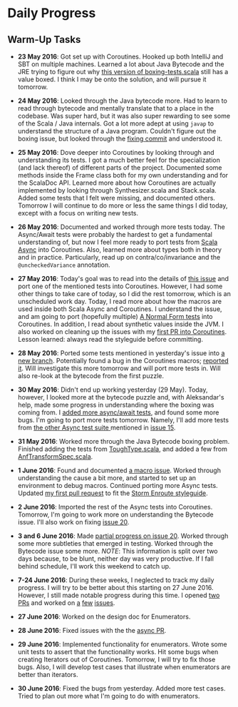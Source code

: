 # Daily Progress

## Warm-Up Tasks 
- **23 May 2016**: Got set up with Coroutines. Hooked up both IntelliJ and SBT on multiple machines. Learned a lot about Java Bytecode and the JRE trying to figure out why [this version of boxing-tests.scala](https://github.com/storm-enroute/coroutines/blob/487e58d0cc2b85e0b4253d1b7baf70bb01c11241/src/test/scala/org/coroutines/boxing-tests.scala) still has a value boxed. I think I may be onto the solution, and will pursue it tomorrow. 

- **24 May 2016**: Looked through the Java bytecode more. Had to learn to read through bytecode and mentally translate that to a place in the codebase. Was super hard, but it was also super rewarding to see some of the Scala / Java internals. Got a lot more adept at using `javap` to understand the structure of a Java program. Couldn't figure out the boxing issue, but looked through the [fixing commit](https://github.com/storm-enroute/coroutines/commit/008db410f07d28b4e0d05e9169be7e5289468793) and understood it.

- **25 May 2016**: Dove deeper into Coroutines by looking through and understanding its tests. I got a much better feel for the specialization (and lack thereof) of different parts of the project. Documented some methods inside the Frame class both for my own understanding and for the ScalaDoc API. Learned more about how Coroutines are actually implemented by looking through Synthesizer.scala and Stack.scala. Added some tests that I felt were missing, and documented others. Tomorrow I will continue to do more or less the same things I did today, except with a focus on writing new tests.

- **26 May 2016**: Documented and worked through more tests today. The Async/Await tests were probably the hardest to get a fundamental understanding of, but now I feel more ready to port tests from [Scala Async](https://github.com/scala/async) into Coroutines. Also, learned more about types both in theory and in practice. Particularly, read up on contra/co/invariance and the `@uncheckedVariance` annotation.
 
- **27 May 2016**: Today's goal was to read into the details of [this issue](https://github.com/storm-enroute/coroutines/issues/15) and port one of the mentioned tests into Coroutines. However, I had some other things to take care of today, so I did the rest tomorrow, which is an unscheduled work day. Today, I read more about how the macros are used inside both Scala Async and Coroutines. I understand the issue, and am going to port (hopefully multiple) [A Normal Form tests](https://github.com/scala/async/blob/master/src/test/scala/scala/async/run/anf/AnfTransformSpec.scala) into Coroutines. In addition, I read about synthetic values inside the JVM. I also worked on cleaning up the issues with my [first PR into Coroutines](https://github.com/storm-enroute/coroutines/pull/18). Lesson learned: always read the styleguide before committing. 

- **28 May 2016**: Ported some tests mentioned in yesterday's issue into [a new branch](https://github.com/smithjessk/coroutines/tree/add-async-tests). Potentially found a bug in the Coroutines macros; [reported it](https://github.com/storm-enroute/coroutines/issues/19). Will investigate this more tomorrow and will port more tests in. Will also re-look at the bytecode from the first puzzle.

- **30 May 2016**: Didn't end up working yesterday (29 May). Today, however, I looked more at the bytecode puzzle and, with Aleksandar's help, made some progress in understanding where the boxing was coming from. I [added more async/await tests](https://github.com/smithjessk/coroutines/commit/7b62eddcae33f2f88ef6140ab08383f4b6832774), and found some more bugs. I'm going to port more tests tomorrow. Namely, I'll add more tests from [the other Async test suite ](https://github.com/smithjessk/coroutines/commit/7b62eddcae33f2f88ef6140ab08383f4b6832774) mentioned in [issue 15](https://github.com/storm-enroute/coroutines/issues/15). 

- **31 May 2016**: Worked more through the Java Bytecode boxing problem. Finished adding the tests from [ToughType.scala](https://github.com/scala/async/blob/master/src/test/scala/scala/async/run/toughtype/ToughType.scala), and added a few from [AnfTransformSpec.scala](https://github.com/scala/async/blob/master/src/test/scala/scala/async/run/anf/AnfTransformSpec.scala). 

- **1 June 2016**: Found and documented [a macro issue](https://github.com/storm-enroute/coroutines/issues/20). Worked through understanding the cause a bit more, and started to set up an environment to debug macros. Continued porting more Async tests. Updated [my first pull request](https://github.com/storm-enroute/coroutines/pull/18) to fit the [Storm Enroute styleguide](http://storm-enroute.com/dev/styleguide/). 

- **2 June 2016**: Imported the rest of the Async tests into Coroutines. Tomorrow, I'm going to work more on understanding the Bytecode issue. I'll also work on fixing [issue 20](https://github.com/storm-enroute/coroutines/issues/20). 

- **3 and 6 June 2016**: Made [partial progress on issue 20](https://github.com/storm-enroute/coroutines/issues/20#issuecomment-224004035). Worked through some more subtleties that emerged in testing. Worked through the Bytecode issue some more. *NOTE*: This information is split over two days because, to be blunt, neither day was very productive. If I fall behind schedule, I'll work this weekend to catch up. 

- **7-24 June 2016**: During these weeks, I neglected to track my daily progress. I will try to be better about this starting on 27 June 2016. However, I still made notable progress during this time. I opened [two](https://github.com/storm-enroute/coroutines/pull/22) [PRs](https://github.com/storm-enroute/coroutines/pull/23) and worked on [a](https://github.com/storm-enroute/coroutines/issues/25) [few](https://github.com/storm-enroute/coroutines/issues/24) [issues](https://github.com/storm-enroute/coroutines/issues/20). 

- **27 June 2016**: Worked on the design doc for Enumerators.

- **28 June 2016**: Fixed issues with the the [async PR](https://github.com/storm-enroute/coroutines/pull/23). 

- **29 June 2016**: Implemented functionality for enumerators. Wrote some unit tests to assert that the functionality works. Hit some bugs when creating Iterators out of Coroutines. Tomorrow, I will try to fix those bugs. Also, I will develop test cases that illustrate when enumerators are better than iterators.

- **30 June 2016**: Fixed the bugs from yesterday. Added more test cases. Tried to plan out more what I'm going to do with enumerators. 
